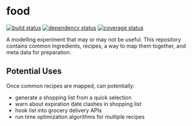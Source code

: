 # food
[![build status](https://secure.travis-ci.org/clux/food.svg)](http://travis-ci.org/clux/food)
[![dependency status](https://david-dm.org/clux/food.svg)](https://david-dm.org/clux/food)
[![coverage status](http://img.shields.io/coveralls/clux/food.svg)](https://coveralls.io/r/clux/food)

A modelling experiment that may or may not be useful. This repository contains common ingredients, recipes, a way to map them together, and meta data for preparation.

## Potential Uses
Once common recipes are mapped, can potentially:

- generate a shopping list from a quick selection
- warn about expiration date clashes in shopping list
- hook list into grocery delivery APIs
- run time optimization algorithms for multiple recipes
